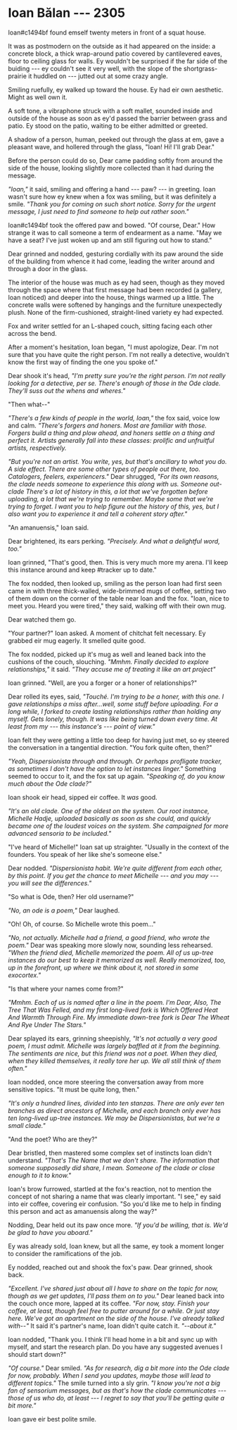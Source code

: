 # Ioan Bălan --- 2305

Ioan\#c1494bf found emself twenty meters in front of a squat house.

It was as postmodern on the outside as it had appeared on the inside: a concrete block, a thick wrap-around patio covered by cantilevered eaves, floor to ceiling glass for walls. Ey wouldn't be surprised if the far side of the buiding --- ey couldn't see it very well, with the slope of the shortgrass-prairie it huddled on --- jutted out at some crazy angle.

Smiling ruefully, ey walked up toward the house. Ey had eir own aesthetic. Might as well own it.

A soft tone, a vibraphone struck with a soft mallet, sounded inside and outside of the house as soon as ey'd passed the barrier between grass and patio. Ey stood on the patio, waiting to be either admitted or greeted.

A shadow of a person, human, peeked out through the glass at em, gave a pleasant wave, and hollered through the glass, "Ioan! Hi! I'll grab Dear."

Before the person could do so, Dear came padding softly from around the side of the house, looking slightly more collected than it had during the message.

*"Ioan,"* it said, smiling and offering a hand --- paw? --- in greeting. Ioan wasn't sure how ey knew when a fox was smiling, but it was definitely a smile. *"Thank you for coming on such short notice. Sorry for the urgent message, I just need to find someone to help out rather soon."*

Ioan\#c1494bf took the offered paw and bowed. "Of course, Dear." How strange it was to call someone a term of endearment as a name. "May we have a seat? I've just woken up and am still figuring out how to stand."

Dear grinned and nodded, gesturing cordially with its paw around the side of the building from whence it had come, leading the writer around and through a door in the glass.

The interior of the house was much as ey had seen, though as they moved through the space where that first message had been recorded (a gallery, Ioan noticed) and deeper into the house, things warmed up a little. The concrete walls were softened by hangings and the furniture unexpectedly plush. None of the firm-cushioned, straight-lined variety ey had expected.

Fox and writer settled for an L-shaped couch, sitting facing each other across the bend.

After a moment's hesitation, Ioan began, "I must apologize, Dear. I'm not sure that you have quite the right person. I'm not really a detective, wouldn't know the first way of finding the one you spoke of."

Dear shook it's head, *"I'm pretty sure you're the right person. I'm not really looking for a detective, per se. There's enough of those in the Ode clade. They'll suss out the whens and wheres."*

"Then what--"

*"There's a few kinds of people in the world, Ioan,"* the fox said, voice low and calm. *"There's forgers and honers. Most are familiar with those. Forgers build a thing and plow ahead, and honers settle on a thing and perfect it. Artists generally fall into these classes: prolific and unfruitful artists, respectively.*

*"But you're not an artist. You write, yes, but that's ancillary to what you do. A side effect. There are some other types of people out there, too. Catalogers, feelers, experiencers."* Dear shrugged, *"For its own reasons, the clade needs someone to experience this along with us. Someone out-clade There's a lot of history in this, a lot that we've forgotten before uploading, a lot that we're trying to remember. Maybe some that we're trying to forget. I want you to help figure out the history of this, yes, but I also want you to experience it and tell a coherent story after."*

"An amanuensis," Ioan said.

Dear brightened, its ears perking. *"Precisely. And what a delightful word, too."*

Ioan grinned, "That's good, then. This is very much more my arena. I'll keep this instance around and keep \#tracker up to date."

The fox nodded, then looked up, smiling as the person Ioan had first seen came in with three thick-walled, wide-brimmed mugs of coffee, setting two of them down on the corner of the table near Ioan and the fox. "Ioan, nice to meet you. Heard you were tired," they said, walking off with their own mug.

Dear watched them go.

"Your partner?" Ioan asked. A moment of chitchat felt necessary. Ey grabbed eir mug eagerly. It smelled quite good.

The fox nodded, picked up it's mug as well and leaned back into the cushions of the couch, slouching. *"Mmhm. Finally decided to explore relationships,"* it said. *"They accuse me of treating it like an art project"*

Ioan grinned. "Well, are you a forger or a honer of relationships?"

Dear rolled its eyes, said, *"Touché. I'm trying to be a honer, with this one. I gave relationships a miss after...well, some stuff before uploading. For a long while, I forked to create lasting relationships rather than holding any myself. Gets lonely, though. It was like being turned down every time. At least from my --- this instance's --- point of view."*

Ioan felt they were getting a little too deep for having just met, so ey steered the conversation in a tangential direction. "You fork quite often, then?"

*"Yeah, Dispersionista through and through. Or perhaps profligate tracker, as sometimes I don't have the option to let instances linger."* Something seemed to occur to it, and the fox sat up again. *"Speaking of, do you know much about the Ode clade?"*

Ioan shook eir head, sipped eir coffee. It *was* good.

*"It's an old clade. One of the oldest on the system. Our root instance, Michelle Hadje, uploaded basically as soon as she could, and quickly became one of the loudest voices on the system. She campaigned for more advanced sensoria to be included."*

"I've heard of Michelle!" Ioan sat up straighter. "Usually in the context of the founders. You speak of her like she's someone else."

Dear nodded. *"Dispersionista habit. We're quite different from each other, by this point. If you get the chance to meet Michelle --- and you may --- you will see the differences."*

"So what is Ode, then? Her old username?"

*"No, an ode is a poem,"* Dear laughed.

"Oh! Oh, of course. So Michelle wrote this poem..."

*"No, not actually. Michelle had a friend, a good friend, who wrote the poem."* Dear was speaking more slowly now, sounding less rehearsed. *"When the friend died, Michelle memorized the poem. All of us up-tree instances do our best to keep it memorized as well. Really memorized, too, up in the forefront, up where we think about it, not stored in some exocortex."*

"Is that where your names come from?"

*"Mmhm. Each of us is named after a line in the poem. I'm Dear, Also, The Tree That Was Felled, and my first long-lived fork is Which Offered Heat And Warmth Through Fire. My immediate down-tree fork is Dear The Wheat And Rye Under The Stars."*

Dear splayed its ears, grinning sheepishly, *"It's not actually a very good poem, I must admit. Michelle was largely baffled at it from the beginning. The sentiments are nice, but this friend was not a poet. When they died, when they killed themselves, it really tore her up. We all still think of them often."*

Ioan nodded, once more steering the conversation away from more sensitive topics. "It must be quite long, then."

*"It's only a hundred lines, divided into ten stanzas. There are only ever ten branches as direct ancestors of Michelle, and each branch only ever has ten long-lived up-tree instances. We may be Dispersionistas, but we're a small clade."*

"And the poet? Who are they?"

Dear bristled, then mastered some complex set of instincts Ioan didn't understand. *"That's The Name that we don't share. The information that someone supposedly did share, I mean. Someone of the clade or close enough to it to know."*

Ioan's brow furrowed, startled at the fox's reaction, not to mention the concept of not sharing a name that was clearly important. "I see," ey said into eir coffee, covering eir confusion. "So you'd like me to help in finding this person and act as amanuensis along the way?"

Nodding, Dear held out its paw once more. *"If you'd be willing, that is. We'd be glad to have you aboard."*

Ey was already sold, Ioan knew, but all the same, ey took a moment longer to consider the ramifications of the job.

Ey nodded, reached out and shook the fox's paw. Dear grinned, shook back.

*"Excellent. I've shared just about all I have to share on the topic for now, though as we get updates, I'll pass them on to you."* Dear leaned back into the couch once more, lapped at its coffee. *"For now, stay. Finish your coffee, at least, though feel free to putter around for a while. Or just stay here. We've got an apartment on the side of the house. I've already talked with--"* It said it's partner's name, Ioan didn't quite catch it. *"--about it."*

Ioan nodded, "Thank you. I think I'll head home in a bit and sync up with myself, and start the research plan. Do you have any suggested avenues I should start down?"

*"Of course."* Dear smiled. *"As for research, dig a bit more into the Ode clade for now, probably. When I send you updates, maybe those will lead to different topics."* The smile turned into a sly grin. *"I know you're not a big fan of sensorium messages, but as that's how the clade communicates --- those of us who do, at least --- I regret to say that you'll be getting quite a bit more."*

Ioan gave eir best polite smile.
